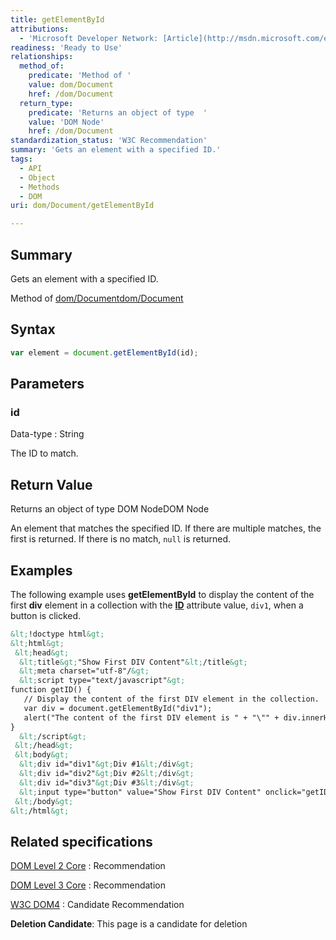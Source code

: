 ```yaml
---
title: getElementById
attributions:
  - 'Microsoft Developer Network: [Article](http://msdn.microsoft.com/en-us/library/ie/hh828809%28v=vs.85%29.aspx)'
readiness: 'Ready to Use'
relationships:
  method_of:
    predicate: 'Method of '
    value: dom/Document
    href: /dom/Document
  return_type:
    predicate: 'Returns an object of type  '
    value: 'DOM Node'
    href: /dom/Document
standardization_status: 'W3C Recommendation'
summary: 'Gets an element with a specified ID.'
tags:
  - API
  - Object
  - Methods
  - DOM
uri: dom/Document/getElementById

---
```

## <span>Summary</span>

Gets an element with a specified ID.

Method of [dom/Document](/dom/Document)[dom/Document](/dom/Document)

## <span>Syntax</span>

``` js
var element = document.getElementById(id);
```

## <span>Parameters</span>

### <span>id</span>

 Data-type
:   String

 The ID to match.

## <span>Return Value</span>

Returns an object of type DOM NodeDOM Node

An element that matches the specified ID. If there are multiple matches, the first is returned. If there is no match, `null` is returned.

## <span>Examples</span>

The following example uses **getElementById** to display the content of the first **div** element in a collection with the [**ID**](/html/attributes/id) attribute value, `div1`, when a button is clicked.

``` html
&lt;!doctype html&gt;
&lt;html&gt;
 &lt;head&gt;
  &lt;title&gt;"Show First DIV Content"&lt;/title&gt;
  &lt;meta charset="utf-8"/&gt;
  &lt;script type="text/javascript"&gt;
function getID() {
   // Display the content of the first DIV element in the collection.
   var div = document.getElementById("div1");
   alert("The content of the first DIV element is " + "\"" + div.innerHTML + "\".");
}
  &lt;/script&gt;
 &lt;/head&gt;
 &lt;body&gt;
  &lt;div id="div1"&gt;Div #1&lt;/div&gt;
  &lt;div id="div2"&gt;Div #2&lt;/div&gt;
  &lt;div id="div3"&gt;Div #3&lt;/div&gt;
  &lt;input type="button" value="Show First DIV Content" onclick="getID()"&gt;
 &lt;/body&gt;
&lt;/html&gt;
```

## <span>Related specifications</span>

[DOM Level 2 Core](http://www.w3.org/TR/DOM-Level-2-Core/core.html#ID-getElBId)
:   Recommendation

[DOM Level 3 Core](http://www.w3.org/TR/DOM-Level-3-Core/core.html#ID-getElBId)
:   Recommendation

[W3C DOM4](http://www.w3.org/TR/2014/CR-dom-20140508/#dom-nonelementparentnode-getelementbyid)
:   Candidate Recommendation

**Deletion Candidate**: This page is a candidate for deletion

